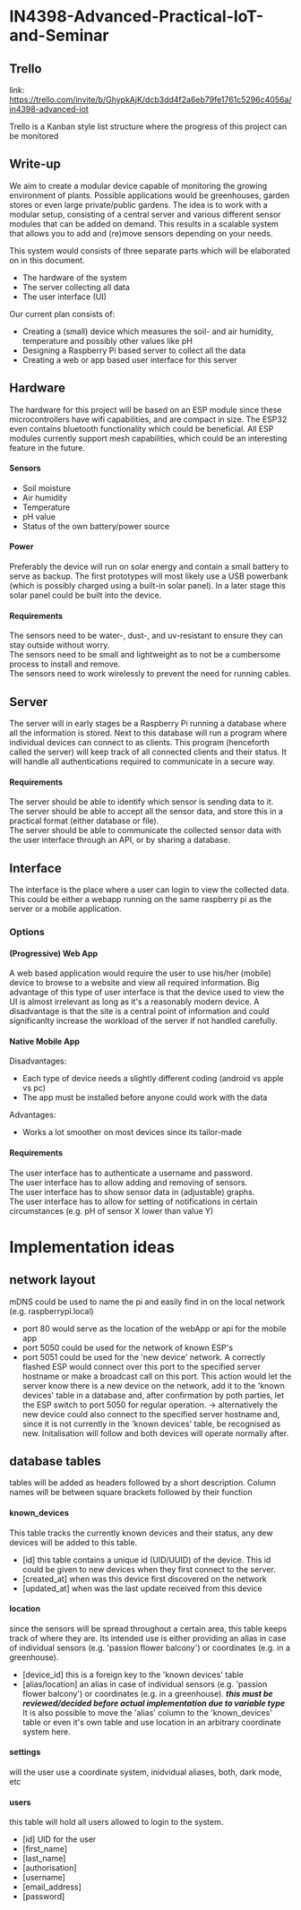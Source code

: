 # IN4398-Advanced-Practical-IoT-and-Seminar
## Trello
link: https://trello.com/invite/b/GhypkAjK/dcb3dd4f2a6eb79fe1761c5296c4056a/in4398-advanced-iot

Trello is a Kanban style list structure where the progress of this project can be monitored

## Write-up

We aim to create a modular device capable of monitoring the growing environment of plants. 
Possible applications would be greenhouses, garden stores or even large private/public gardens.
The idea is to work with a modular setup, consisting of a central server and various different sensor modules that can be added on demand.
This results in a scalable system that allows you to add and (re)move sensors depending on your needs.

This system would consists of three separate parts which will be elaborated on in this document.
- The hardware of the system
- The server collecting all data
- The user interface (UI) 


Our current plan consists of:
- Creating a (small) device which measures the soil- and air humidity, temperature and possibly other values like pH
- Designing a Raspberry Pi based server to collect all the data
- Creating a web or app based user interface for this server

## Hardware
The hardware for this project will be based on an ESP module since these microcontrollers have wifi capabilities, and are compact in size.
The ESP32 even contains bluetooth functionality which could be beneficial.
All ESP modules currently support mesh capabilities, which could be an interesting feature in the future.

#### Sensors
- Soil moisture
- Air humidity
- Temperature
- pH value
- Status of the own battery/power source

#### Power
Preferably the device will run on solar energy and contain a small battery to serve as backup.
The first prototypes will most likely use a USB powerbank (which is possibly charged using a built-in solar panel).
In a later stage this solar panel could be built into the device.

#### Requirements
The sensors need to be water-, dust-, and uv-resistant to ensure they can stay outside without worry.  
The sensors need to be small and lightweight as to not be a cumbersome process to install and remove.  
The sensors need to work wirelessly to prevent the need for running cables.

## Server
The server will in early stages be a Raspberry Pi running a database where all the information is stored.
Next to this database will run a program where individual devices can connect to as clients.
This program (henceforth called the server) will keep track of all connected clients and their status.
It will handle all authentications required to communicate in a secure way.

#### Requirements
The server should be able to identify which sensor is sending data to it.  
The server should be able to accept all the sensor data, and store this in a practical format (either database or file).  
The server should be able to communicate the collected sensor data with the user interface through an API, or by sharing a database.

## Interface
The interface is the place where a user can login to view the collected data.
This could be either a webapp running on the same raspberry pi as the server or a mobile application.

### Options
 
#### (Progressive) Web App
A web based application would require the user to use his/her (mobile) device to browse to a website and view all required information.
Big advantage of this type of user interface is that the device used to view the UI is almost irrelevant as long as it's a reasonably modern device.
A disadvantage is that the site is a central point of information and could significanlty increase the workload of the server if not handled carefully.

#### Native Mobile App
Disadvantages:
- Each type of device needs a slightly different coding (android vs apple vs pc)
- The app must be installed before anyone could work with the data

Advantages:
- Works a lot smoother on most devices since its tailor-made

#### Requirements
The user interface has to authenticate a username and password.  
The user interface has to allow adding and removing of sensors.  
The user interface has to show sensor data in (adjustable) graphs.  
The user interface has to allow for setting of notifications in certain circumstances (e.g. pH of sensor X lower than value Y)

# Implementation ideas
## network layout
mDNS could be used to name the pi and easily find in on the local network (e.g. raspberrypi.local)
- port 80 would serve as the location of the webApp or api for the mobile app
- port 5050 could be used for the network of known ESP's
- port 5051 could be used for the 'new device' network. A correctly flashed ESP would connect over this port to the specified server hostname or make a broadcast call on this port. This action would let the server know there is a new device on the network, add it to the 'known devices' table in a database and, after confirmation by poth parties, let the ESP switch to port 5050 for regular operation.
-> alternatively the new device could also connect to the specified server hostname and, since it is not currently in the 'known devices' table, be recognised as new. Initalisation will follow and both devices will operate normally after.

## database tables
tables will be added as headers followed by a short description. 
Column names will be between square brackets followed by their function
#### known_devices
This table tracks the currently known devices and their status, any dew devices will be added to this table.
- [id] this table contains a unique id (UID/UUID) of the device. This id could be given to new devices when they first connect to the server.
- [created_at] when was this device first discovered on the network
- [updated_at] when was the last update received from this device

#### location
since the sensors will be spread throughout a certain area, this table keeps track of where they are. Its intended use is either providing an alias in case of individual sensors (e.g. 'passion flower balcony') or coordinates (e.g. in a greenhouse).
- [device_id] this is a foreign key to the 'known devices' table
- [alias/location] an alias in case of individual sensors (e.g. 'passion flower balcony') or coordinates (e.g. in a greenhouse). ***this must be reviewed/decided before actual implementation due to variable type*** It is also possible to move the 'alias' column to the 'known_devices' table or even it's own table and use location in an arbitrary coordinate system here.

#### settings
will the user use a coordinate system, inidvidual aliases, both, dark mode, etc

#### users
this table will hold all users allowed to login to the system. 
- [id] UID for the user
- [first_name]
- [last_name]
- [authorisation]
- [username]
- [email_address]
- [password]
